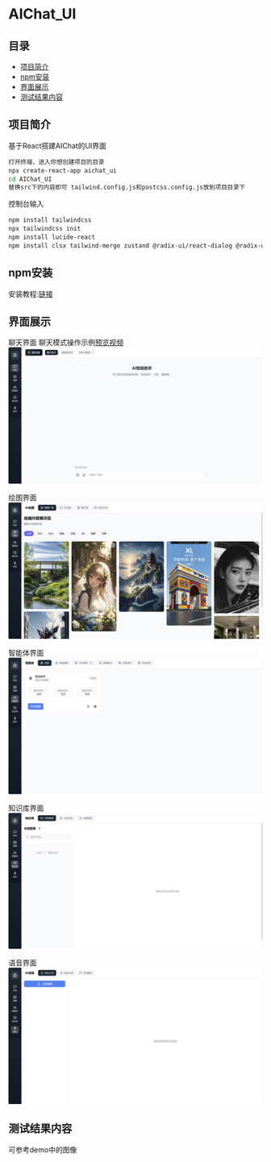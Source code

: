 # AIChat_UI

## 目录

- [项目简介](#项目简介)
- [npm安装](npm安装)
- [界面展示](#界面展示)
- [测试结果内容](#测试结果内容)

## 项目简介
基于React搭建AIChat的UI界面
```bash
打开终端，进入你想创建项目的目录
npx create-react-app aichat_ui
cd AIChat_UI
替换src下的内容即可 tailwind.config.js和postcss.config.js放到项目目录下
```
控制台输入
```bash
npm install tailwindcss
npx tailwindcss init
npm install lucide-react
npm install clsx tailwind-merge zustand @radix-ui/react-dialog @radix-ui/react-scroll-area tailwindcss-animate

```

## npm安装
安装教程:[链接](https://blog.csdn.net/zhouyan8603/article/details/109039732)

## 界面展示
聊天界面  聊天模式操作示例[预览视频](https://drive.google.com/file/d/1isQEu9rNgEd_eL6rq5ju_069GBbbr-Ab/view?usp=drive_link)
![示例图片](./images/index.png)

绘图界面
![示例图片](./images/draw.png)

智能体界面
![示例图片](./images/agent.png)

知识库界面
![示例图片](./images/knowledge.png)

语音界面
![示例图片](./images/audio.png)

## 测试结果内容

可参考demo中的图像
